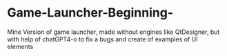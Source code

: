 # Game-Launcher-Beginning-
Mine Version of game launcher, made without engines like QtDesigner, but with help of chatGPT4-o to fix a bugs and create of examples of UI elements
